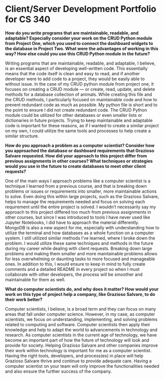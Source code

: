 # Client/Server Development Portfolio for CS 340

**How do you write programs that are maintainable, readable, and adaptable? Especially consider your work on the CRUD Python module from Project One, which you used to connect the dashboard widgets to the database in Project Two. What were the advantages of working in this way? How else could you use this CRUD Python module in the future?**

Writing programs that are maintainable, readable, and adaptable, I believe, is an essential aspect of developing well-written code. This essentially means that the code itself is clean and easy to read, and if another developer were to add code to a project, they would be easily able to without issue. In the case of my CRUD python module from project one, it focuses on creating a CRUD module — or create, read, update, and delete methods for a database collection of animals. While creating this file and the CRUD methods, I particularly focused on maintainable code and how to prevent redundant code as much as possible. My python file is short and to the point to ensure I did not create redundant code. The CRUD Python module could be utilized for other databases or even smaller lists or dictionaries in future projects. Trying to keep maintainable and adaptable code is important for these reasons, as if I wanted to create a similar project on my own, I could utilize the same tools and processes to help create a similar structure.

**How do you approach a problem as a computer scientist? Consider how you approached the database or dashboard requirements that Grazioso Salvare requested. How did your approach to this project differ from previous assignments in other courses? What techniques or strategies would you use in the future to create databases to meet other client requests?**

One of the main ways I approach problems like a computer scientist is a technique I learned from a previous course, and that is breaking down problems or issues or requirements into smaller, more maintainable actions to solve. Even doing this within large projects, such as the Grazioso Salvare, helps to manage the requirements needed and focus on solving each requirement until the entire project is solved. I wouldn’t necessarily say my approach to this project differed too much from previous assignments in other courses, but since I was introduced to tools I have never used like Jupyter Notebooks, I did have to approach the material differently. MongoDB is also a new aspect for me, especially with understanding how to utilize the terminal and how databases as a whole function on a computer system. I still utilized similar methods I’ve learned, where I broke down the problem.
I would utilize these same techniques and methods in the future during my career while dealing with client requests. Breaking down large problems and making them smaller and more maintainable problems allows for less overwhelming or daunting tasks to more focused and manageable ones. In addition to this, I would ensure to keep in mind to fully create comments and a detailed README in every project so when I must collaborate with other developers, the process will be smoother and maintainable for them as well.

**What do computer scientists do, and why does it matter? How would your work on this type of project help a company, like Grazioso Salvare, to do their work better?**

Computer scientists, I believe, is a broad term and they can focus on many areas that fall under computer science. However, in my case, as computer scientists, we focus on understanding, implementing, and solving problems related to computing and software. Computer scientists then apply their knowledge and help to adapt the world to advancements in technology and research. As computer scientists in the current age of technology, we have become an important part of how the future of technology will look and provide for society. Helping Grazioso Salvare and other companies improve their work within technology is important for me as a computer scientist. Having the right tools, developers, and process(es) in place will help Grazioso Salvare thrive and continue to provide adequate care. Having a computer scientist on your team will only improve the functionalities needed and also ensure the further success of the company.
